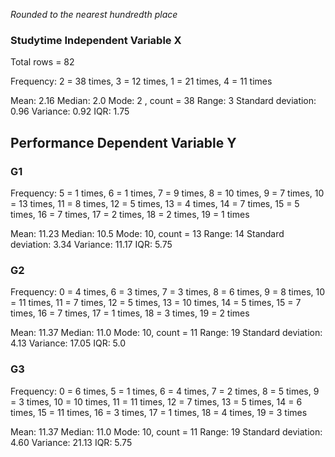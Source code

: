*Rounded to the nearest hundredth place*

### Studytime Independent Variable X

Total rows = 82

Frequency: 2 = 38 times, 3 = 12 times, 1 = 21 times, 4 = 11 times

Mean: 2.16
Median: 2.0
Mode: 2 , count = 38
Range: 3
Standard deviation: 0.96
Variance: 0.92
IQR: 1.75

## Performance Dependent Variable Y

### G1

Frequency: 5 = 1 times, 6 = 1 times, 7 = 9 times, 8 = 10 times, 9 = 7 times, 10 = 13 times, 11 = 8 times, 12 = 5 times, 13 = 4 times, 14 = 7 times, 15 = 5 times, 16 = 7 times, 17 = 2 times, 18 = 2 times, 19 = 1 times

Mean: 11.23
Median: 10.5
Mode: 10, count = 13
Range: 14
Standard deviation: 3.34
Variance: 11.17
IQR: 5.75

### G2

Frequency: 0 = 4 times, 6 = 3 times, 7 = 3 times, 8 = 6 times, 9 = 8 times, 10 = 11 times, 11 = 7 times, 12 = 5 times, 13 = 10 times, 14 = 5 times, 15 = 7 times, 16 = 7 times, 17 = 1 times, 18 = 3 times, 19 = 2 times

Mean: 11.37
Median: 11.0
Mode: 10, count = 11
Range: 19
Standard deviation: 4.13
Variance: 17.05
IQR: 5.0

### G3

Frequency: 0 = 6 times, 5 = 1 times, 6 = 4 times, 7 = 2 times, 8 = 5 times, 9 = 3 times, 10 = 10 times, 11 = 11 times, 12 = 7 times, 13 = 5 times, 14 = 6 times, 15 = 11 times, 16 = 3 times, 17 = 1 times, 18 = 4 times, 19 = 3 times

Mean: 11.37
Median: 11.0
Mode: 10, count = 11
Range: 19
Standard deviation: 4.60
Variance: 21.13
IQR: 5.75